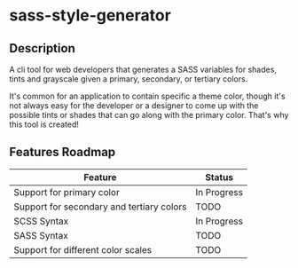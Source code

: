 # sass-style-generator

## Description

A cli tool for web developers that generates a SASS variables for shades, tints and grayscale given a primary, secondary, or tertiary colors.

It's common for an application to contain specific a theme color, though it's not always easy for the developer or a designer to come up with the possible tints or shades that can go along with the primary color. That's why this tool is created!

## Features Roadmap

| Feature | Status |
| -- | -- |
| Support for primary color | In Progress |
| Support for secondary and tertiary colors | TODO |
| SCSS Syntax | In Progress | 
| SASS Syntax | TODO |
| Support for different color scales | TODO |



